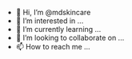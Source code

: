 - 👋 Hi, I’m @mdskincare
- 👀 I’m interested in ...
- 🌱 I’m currently learning ...
- 💞️ I’m looking to collaborate on ...
- 📫 How to reach me ...

<!---
mdskincare/mdskincare is a ✨ special ✨ repository because its `README.md` (this file) appears on your GitHub profile.
You can click the Preview link to take a look at your changes.
--->
